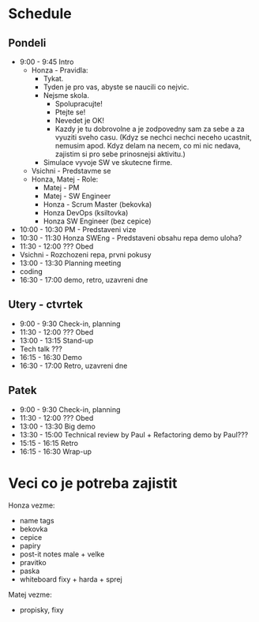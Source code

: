 # Schedule

## Pondeli

- 9:00 - 9:45 Intro
    - Honza - Pravidla:
        - Tykat.
        - Tyden je pro vas, abyste se naucili co nejvic.
        - Nejsme skola.
            - Spolupracujte!
            - Ptejte se!
            - Nevedet je OK!
            - Kazdy je tu dobrovolne a je zodpovedny sam za sebe
              a za vyuziti sveho casu.
              (Kdyz se nechci nechci neceho ucastnit, nemusim apod.
              Kdyz delam na necem, co mi nic nedava, zajistim si pro sebe
              prinosnejsi aktivitu.)
        - Simulace vyvoje SW ve skutecne firme.
    - Vsichni - Predstavme se
    - Honza, Matej - Role:
        - Matej - PM
        - Matej - SW Engineer
        - Honza - Scrum Master (bekovka)
        - Honza DevOps (ksiltovka)
        - Honza SW Engineer (bez cepice)
- 10:00 - 10:30 PM - Predstaveni vize
- 10:30 - 11:30 Honza SWEng - Predstaveni obsahu repa
  demo uloha?
- 11:30 - 12:00 ??? Obed
- Vsichni - Rozchozeni repa, prvni pokusy
- 13:00 - 13:30 Planning meeting
- coding
- 16:30 - 17:00 demo, retro, uzavreni dne

## Utery - ctvrtek

- 9:00 - 9:30 Check-in, planning
- 11:30 - 12:00 ??? Obed
- 13:00 - 13:15 Stand-up
- Tech talk ???
- 16:15 - 16:30 Demo
- 16:30 - 17:00 Retro, uzavreni dne

## Patek

- 9:00 - 9:30 Check-in, planning
- 11:30 - 12:00 ??? Obed
- 13:00 - 13:30 Big demo
- 13:30 - 15:00 Technical review by Paul + Refactoring demo by Paul???
- 15:15 - 16:15 Retro
- 16:15 - 16:30 Wrap-up

# Veci co je potreba zajistit

Honza vezme:

- name tags
- bekovka
- cepice
- papiry
- post-it notes male + velke
- pravitko
- paska
- whiteboard fixy + harda + sprej

Matej vezme:

- propisky, fixy
